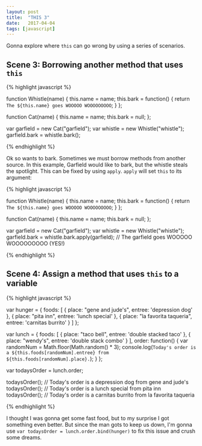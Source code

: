 ```yaml
---
layout: post
title:  "THIS 3"
date:   2017-04-04
tags: [javascript]
---
```

Gonna explore where `this` can go wrong by using a series of scenarios.

## Scene 3: Borrowing another method that uses `this`

{% highlight javascript %}

function Whistle(name) {
  this.name = name;
  this.bark = function() {
    return `The ${this.name} goes WOOOOO WOOOOOOOOO`;
  }
};

function Cat(name) {
  this.name = name;
  this.bark = null;
};

var garfield = new Cat("garfield");
var whistle = new Whistle("whistle");
garfield.bark = whistle.bark();

{% endhighlight %}

Ok so wants to bark. Sometimes we must borrow methods from another source. In this example, Garfield would like to bark, but the whistle steals the spotlight. This can be fixed by using `apply`. `apply` will set `this` to its argument:

{% highlight javascript %}

function Whistle(name) {
  this.name = name;
  this.bark = function() {
    return `The ${this.name} goes WOOOOO WOOOOOOOOO`;
  }
};

function Cat(name) {
  this.name = name;
  this.bark = null;
};

var garfield = new Cat("garfield");
var whistle = new Whistle("whistle");
garfield.bark = whistle.bark.apply(garfield); // The garfield goes WOOOOO WOOOOOOOOO (YES!)

{% endhighlight %}

## Scene 4: Assign a method that uses `this` to a variable

{% highlight javascript %}

var hunger = {
  foods: [
    { place: "gene and jude's", entree: 'depression dog' },
    { place: "pita inn", entree: 'lunch special' },
    { place: "la favorita taqueria", entree: 'carnitas burrito' }
  ]
};

var lunch = {
  foods: [
    { place: "taco bell", entree: 'double stacked taco' },
    { place: "wendy's", entree: 'double stack combo' }
  ],
  order: function() {
    var randomNum = Math.floor(Math.random() * 3);
    console.log(`Today's order is a ${this.foods[randomNum].entree} from ${this.foods[randomNum].place}.`);
  }
};

var todaysOrder = lunch.order;

todaysOrder(); // Today's order is a depression dog from gene and jude's
todaysOrder(); // Today's order is a lunch special from pita inn
todaysOrder(); // Today's order is a carnitas burrito from la favorita taqueria

{% endhighlight %}

I thought I was gonna get some fast food, but to my surprise I got something even better. But since the man gots to keep us down, I'm gonna use `var todaysOrder = lunch.order.bind(hunger)` to fix this issue and crush some dreams.


